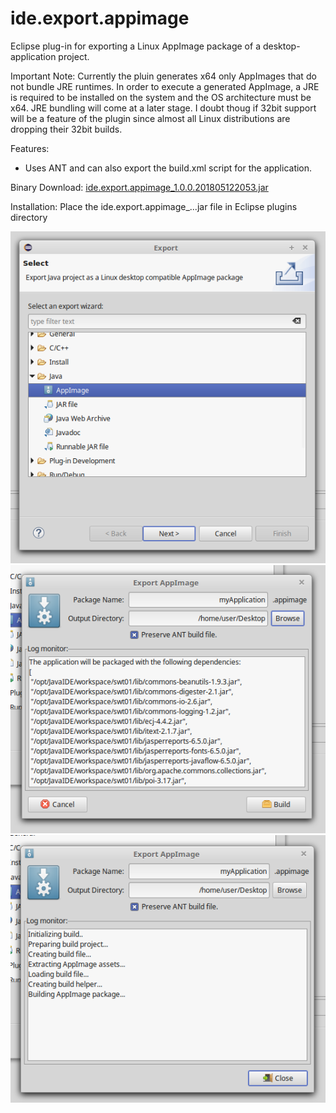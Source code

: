 # ide.export.appimage
Eclipse plug-in for exporting a Linux AppImage package of a desktop-application project.

Important Note: Currently the pluin generates x64 only AppImages that do not bundle JRE runtimes. In order to execute a generated AppImage, a JRE is required to be installed on the system and the OS architecture must be x64. JRE bundling will come at a later stage. I doubt thoug if 32bit support will be a feature of the plugin since almost all Linux distributions are dropping their 32bit builds.

Features:
* Uses ANT and can also export the build.xml script for the application.

Binary Download:  <a href="ide.export.appimage_1.0.0.201805122053.jar" download>ide.export.appimage_1.0.0.201805122053.jar</a>

Installation: Place the ide.export.appimage_...jar file in Eclipse plugins directory

![img1](readme_resources/img1.png?raw=true "")
![img2](readme_resources/img2.png?raw=true "")
![img3](readme_resources/img3.png?raw=true "")